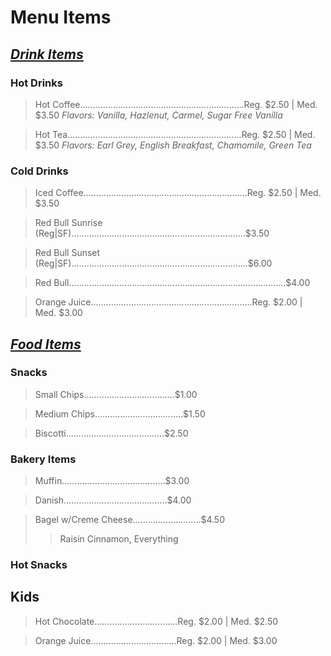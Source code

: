 # Menu Items

<h2><i><u>
Drink Items
</h2></i></u>

### Hot Drinks

> Hot Coffee.................................................................Reg. $2.50 | Med. $3.50
>    *Flavors: Vanilla, Hazlenut, Carmel, Sugar Free Vanilla*

> Hot Tea.....................................................................Reg. $2.50 | Med. $3.50
>    *Flavors: Earl Grey, English Breakfast, Chamomile, Green Tea*

### Cold Drinks

> Iced Coffee.................................................................Reg. $2.50 | Med. $3.50

> Red Bull Sunrise (Reg|SF).....................................................................$3.50

> Red Bull Sunset (Reg|SF)......................................................................$6.00

> Red Bull......................................................................................$4.00

> Orange Juice................................................................Reg. $2.00 | Med. $3.00

<h2><i><u>
Food Items
</h2></i></u>

### Snacks

> Small Chips....................................$1.00

> Medium Chips...................................$1.50

> Biscotti.......................................$2.50

### Bakery Items

> Muffin.........................................$3.00

> Danish.........................................$4.00

> Bagel w/Creme Cheese...........................$4.50
>> Raisin Cinnamon, Everything

### Hot Snacks

## Kids

> Hot Chocolate.................................Reg. $2.00 | Med. $2.50

> Orange Juice..................................Reg. $2.00 | Med. $3.00